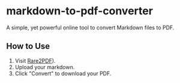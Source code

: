 # markdown-to-pdf-converter
A simple, yet powerful online tool to convert Markdown files to PDF.

## How to Use
1. Visit [Rare2PDF](https://rare2pdf.com/md-to-pdf/?utm_source=github&utm_medium=repository&utm_campaign=markdown-to-pdf)).
2. Upload your markdown.
3. Click "Convert" to download your PDF.
